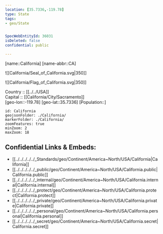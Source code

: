 ```yaml
---
location: [35.7336,-119.78] 
type: State
tags:
- geo/State


SpocWebEntityId: 36031
isDeleted: false
confidential: public

---
```

[name::California] 
[name-abbr::CA] 

![[California/Seal_of_California.svg|350]] 

![[California/Flag_of_California.svg|350]] 

Country :: [[../../USA]]  
Capital :: [[California/City/Sacramento]]  
[geo-lon::-119.78] 
[geo-lat::35.7336] 
[Population::] 



```leaflet
id: California
geojsonFolder: ./California/
markerFolder: ./California/
zoomFeatures: true 
minZoom: 2 
maxZoom: 18
```


## Confidential Links & Embeds: 
- [[../../../../../_Standards/geo/Continent/America~North/USA/California|California]] 
- [[../../../../../_public/geo/Continent/America~North/USA/California.public|California.public]] 
- [[../../../../../_internal/geo/Continent/America~North/USA/California.internal|California.internal]] 
- [[../../../../../_protect/geo/Continent/America~North/USA/California.protect|California.protect]] 
- [[../../../../../_private/geo/Continent/America~North/USA/California.private|California.private]] 
- [[../../../../../_personal/geo/Continent/America~North/USA/California.personal|California.personal]] 
- [[../../../../../_secret/geo/Continent/America~North/USA/California.secret|California.secret]] 
